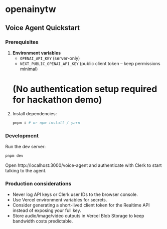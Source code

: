 # openainytw

## Voice Agent Quickstart

### Prerequisites

1. **Environment variables**
   - `OPENAI_API_KEY` (server-only)
   - `NEXT_PUBLIC_OPENAI_API_KEY` (public client token – keep permissions minimal)
   # (No authentication setup required for hackathon demo)
2. Install dependencies:
   ```sh
   pnpm i # or npm install / yarn
   ```

### Development

Run the dev server:
```sh
pnpm dev
```
Open http://localhost:3000/voice-agent and authenticate with Clerk to start talking to the agent.

### Production considerations

- Never log API keys or Clerk user IDs to the browser console.
- Use Vercel environment variables for secrets.
- Consider generating a short-lived client token for the Realtime API instead of exposing your full key.
- Store audio/image/video outputs in Vercel Blob Storage to keep bandwidth costs predictable.

